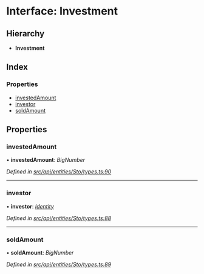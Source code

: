 # Interface: Investment

## Hierarchy

* **Investment**

## Index

### Properties

* [investedAmount](investment.md#investedamount)
* [investor](investment.md#investor)
* [soldAmount](investment.md#soldamount)

## Properties

###  investedAmount

• **investedAmount**: *BigNumber*

*Defined in [src/api/entities/Sto/types.ts:90](https://github.com/PolymathNetwork/polymesh-sdk/blob/108d588b/src/api/entities/Sto/types.ts#L90)*

___

###  investor

• **investor**: *[Identity](../classes/identity.md)*

*Defined in [src/api/entities/Sto/types.ts:88](https://github.com/PolymathNetwork/polymesh-sdk/blob/108d588b/src/api/entities/Sto/types.ts#L88)*

___

###  soldAmount

• **soldAmount**: *BigNumber*

*Defined in [src/api/entities/Sto/types.ts:89](https://github.com/PolymathNetwork/polymesh-sdk/blob/108d588b/src/api/entities/Sto/types.ts#L89)*
